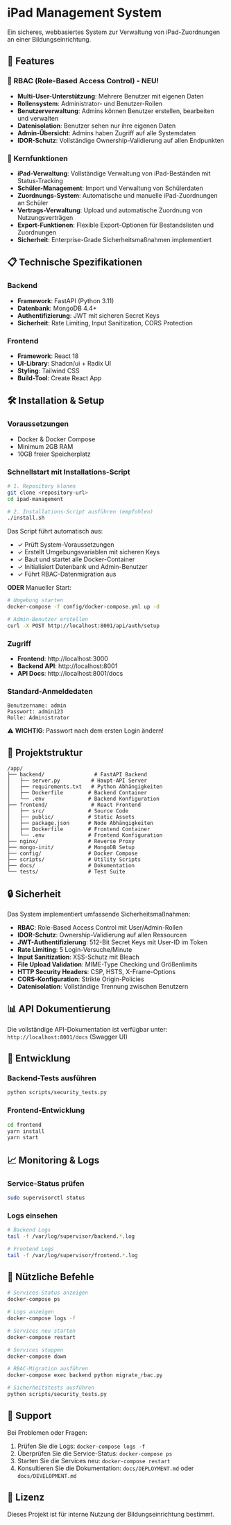 # iPad Management System

Ein sicheres, webbasiertes System zur Verwaltung von iPad-Zuordnungen an einer Bildungseinrichtung.

## 🚀 Features

### 🔐 RBAC (Role-Based Access Control) - NEU!
- **Multi-User-Unterstützung**: Mehrere Benutzer mit eigenen Daten
- **Rollensystem**: Administrator- und Benutzer-Rollen
- **Benutzerverwaltung**: Admins können Benutzer erstellen, bearbeiten und verwalten  
- **Datenisolation**: Benutzer sehen nur ihre eigenen Daten
- **Admin-Übersicht**: Admins haben Zugriff auf alle Systemdaten
- **IDOR-Schutz**: Vollständige Ownership-Validierung auf allen Endpunkten

### 📱 Kernfunktionen
- **iPad-Verwaltung**: Vollständige Verwaltung von iPad-Beständen mit Status-Tracking
- **Schüler-Management**: Import und Verwaltung von Schülerdaten
- **Zuordnungs-System**: Automatische und manuelle iPad-Zuordnungen an Schüler
- **Vertrags-Verwaltung**: Upload und automatische Zuordnung von Nutzungsverträgen
- **Export-Funktionen**: Flexible Export-Optionen für Bestandslisten und Zuordnungen
- **Sicherheit**: Enterprise-Grade Sicherheitsmaßnahmen implementiert

## 📋 Technische Spezifikationen

### Backend
- **Framework**: FastAPI (Python 3.11)
- **Datenbank**: MongoDB 4.4+
- **Authentifizierung**: JWT mit sicheren Secret Keys
- **Sicherheit**: Rate Limiting, Input Sanitization, CORS Protection

### Frontend
- **Framework**: React 18
- **UI-Library**: Shadcn/ui + Radix UI
- **Styling**: Tailwind CSS
- **Build-Tool**: Create React App

## 🛠️ Installation & Setup

### Voraussetzungen
- Docker & Docker Compose
- Minimum 2GB RAM
- 10GB freier Speicherplatz

### Schnellstart mit Installations-Script
```bash
# 1. Repository klonen
git clone <repository-url>
cd ipad-management

# 2. Installations-Script ausführen (empfohlen)
./install.sh
```

Das Script führt automatisch aus:
- ✓ Prüft System-Voraussetzungen
- ✓ Erstellt Umgebungsvariablen mit sicheren Keys
- ✓ Baut und startet alle Docker-Container
- ✓ Initialisiert Datenbank und Admin-Benutzer
- ✓ Führt RBAC-Datenmigration aus

**ODER** Manueller Start:
```bash
# Umgebung starten
docker-compose -f config/docker-compose.yml up -d

# Admin-Benutzer erstellen
curl -X POST http://localhost:8001/api/auth/setup
```

### Zugriff
- **Frontend**: http://localhost:3000
- **Backend API**: http://localhost:8001
- **API Docs**: http://localhost:8001/docs

### Standard-Anmeldedaten
```
Benutzername: admin
Passwort: admin123
Rolle: Administrator
```
⚠️ **WICHTIG**: Passwort nach dem ersten Login ändern!

## 📁 Projektstruktur

```
/app/
├── backend/                # FastAPI Backend
│   ├── server.py          # Haupt-API Server
│   ├── requirements.txt   # Python Abhängigkeiten  
│   ├── Dockerfile        # Backend Container
│   └── .env              # Backend Konfiguration
├── frontend/              # React Frontend
│   ├── src/              # Source Code
│   ├── public/           # Static Assets
│   ├── package.json      # Node Abhängigkeiten
│   ├── Dockerfile        # Frontend Container
│   └── .env              # Frontend Konfiguration
├── nginx/                # Reverse Proxy
├── mongo-init/           # MongoDB Setup
├── config/               # Docker Compose
├── scripts/              # Utility Scripts
├── docs/                 # Dokumentation
└── tests/                # Test Suite
```

## 🔒 Sicherheit

Das System implementiert umfassende Sicherheitsmaßnahmen:
- **RBAC**: Role-Based Access Control mit User/Admin-Rollen
- **IDOR-Schutz**: Ownership-Validierung auf allen Ressourcen
- **JWT-Authentifizierung**: 512-Bit Secret Keys mit User-ID im Token
- **Rate Limiting**: 5 Login-Versuche/Minute
- **Input Sanitization**: XSS-Schutz mit Bleach
- **File Upload Validation**: MIME-Type Checking und Größenlimits
- **HTTP Security Headers**: CSP, HSTS, X-Frame-Options
- **CORS-Konfiguration**: Strikte Origin-Policies
- **Datenisolation**: Vollständige Trennung zwischen Benutzern

## 📊 API Dokumentierung

Die vollständige API-Dokumentation ist verfügbar unter:
`http://localhost:8001/docs` (Swagger UI)

## 🔧 Entwicklung

### Backend-Tests ausführen
```bash
python scripts/security_tests.py
```

### Frontend-Entwicklung
```bash
cd frontend
yarn install
yarn start
```

## 📈 Monitoring & Logs

### Service-Status prüfen
```bash
sudo supervisorctl status
```

### Logs einsehen
```bash
# Backend Logs
tail -f /var/log/supervisor/backend.*.log

# Frontend Logs  
tail -f /var/log/supervisor/frontend.*.log
```

## 🔧 Nützliche Befehle

```bash
# Services-Status anzeigen
docker-compose ps

# Logs anzeigen
docker-compose logs -f

# Services neu starten
docker-compose restart

# Services stoppen
docker-compose down

# RBAC-Migration ausführen
docker-compose exec backend python migrate_rbac.py

# Sicherheitstests ausführen
python scripts/security_tests.py
```

## 🤝 Support

Bei Problemen oder Fragen:
1. Prüfen Sie die Logs: `docker-compose logs -f`
2. Überprüfen Sie die Service-Status: `docker-compose ps`
3. Starten Sie die Services neu: `docker-compose restart`
4. Konsultieren Sie die Dokumentation: `docs/DEPLOYMENT.md` oder `docs/DEVELOPMENT.md`

## 📜 Lizenz

Dieses Projekt ist für interne Nutzung der Bildungseinrichtung bestimmt.